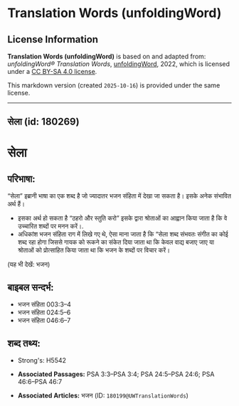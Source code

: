 # Translation Words (unfoldingWord)

## License Information

**Translation Words (unfoldingWord)** is based on and adapted from: _unfoldingWord® Translation Words_, [unfoldingWord](https://unfoldingword.org/utw), 2022, which is licensed under a [CC BY-SA 4.0 license](https://creativecommons.org/licenses/by-sa/4.0/legalcode.en).

This markdown version (created `2025-10-16`) is provided under the same license.



--------------------------------

## सेला (id: 180269)

सेला
====

परिभाषा:
--------

“सेला” इब्रानी भाषा का एक शब्द है जो ज्यादातर भजन संहिता में देखा जा सकता है। इसके अनेक संभावित अर्थ हैं।

* इसका अर्थ हो सकता है “ठहरो और स्तुति करो” इसके द्वारा श्रोताओं का आह्वान किया जाता है कि वे उच्चारित शब्दों पर मनन करें।.
* अधिकांश भजन संहिता राग में लिखे गए थे, ऐसा माना जाता है कि “सेला शब्द संभवतः संगीत का कोई शब्द रहा होगा जिससे गायक को रूकने का संकेत दिया जाता था कि केवल वाद्य बजाए जाए या श्रोताओं को प्रोत्साहित किया जाता था कि भजन के शब्दों पर विचार करें।

(यह भी देखें: भजन)

बाइबल सन्दर्भ:
--------------

* भजन संहिता 003:3–4
* भजन संहिता 024:5–6
* भजन संहिता 046:6–7

शब्द तथ्य:
----------

* Strong's: H5542

* **Associated Passages:** PSA 3:3–PSA 3:4; PSA 24:5–PSA 24:6; PSA 46:6–PSA 46:7
* **Associated Articles:** भजन (ID: `180199@UWTranslationWords`)

